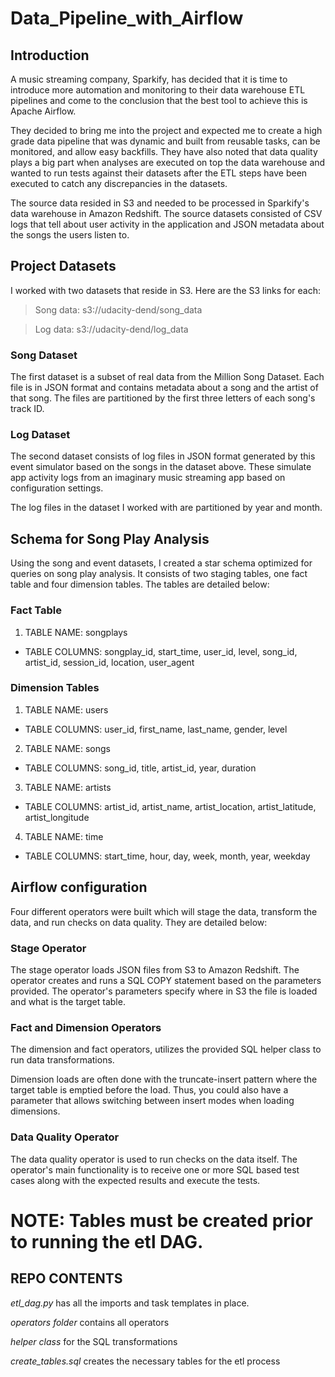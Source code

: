 # Data_Pipeline_with_Airflow
## Introduction
A music streaming company, Sparkify, has decided that it is time to introduce more automation and monitoring to their data warehouse ETL pipelines and come to the conclusion that the best tool to achieve this is Apache Airflow.

They decided to bring me into the project and expected me to create a high grade data pipeline that was dynamic and built from reusable tasks, can be monitored, and allow easy backfills. They have also noted that data quality plays a big part when analyses are executed on top the data warehouse and wanted to run tests against their datasets after the ETL steps have been executed to catch any discrepancies in the datasets.

The source data resided in S3 and needed to be processed in Sparkify's data warehouse in Amazon Redshift. The source datasets consisted of CSV logs that tell about user activity in the application and JSON metadata about the songs the users listen to.


## Project Datasets
I worked with two datasets that reside in S3. Here are the S3 links for each:

>Song data: s3://udacity-dend/song_data

>Log data: s3://udacity-dend/log_data

### Song Dataset
The first dataset is a subset of real data from the Million Song Dataset. Each file is in JSON format and contains metadata about a song and the artist of that song. The files are partitioned by the first three letters of each song's track ID.

### Log Dataset
The second dataset consists of log files in JSON format generated by this event simulator based on the songs in the dataset above. These simulate app activity logs from an imaginary music streaming app based on configuration settings.

The log files in the dataset I worked with are partitioned by year and month.

## Schema for Song Play Analysis
Using the song and event datasets, I created a star schema optimized for queries on song play analysis. It consists of two staging tables, one fact table and four dimension tables. The tables are detailed below:

### Fact Table
1. TABLE NAME: songplays
- TABLE COLUMNS: songplay_id, start_time, user_id, level, song_id, artist_id, session_id, location, user_agent


### Dimension Tables
1. TABLE NAME: users
- TABLE COLUMNS: user_id, first_name, last_name, gender, level

2. TABLE NAME: songs
- TABLE COLUMNS: song_id, title, artist_id, year, duration

3. TABLE NAME: artists  
- TABLE COLUMNS: artist_id, artist_name, artist_location, artist_latitude, artist_longitude

4. TABLE NAME: time
- TABLE COLUMNS: start_time, hour, day, week, month, year, weekday

## Airflow configuration
Four different operators were built which will stage the data, transform the data, and run checks on data quality. They are detailed below:

### Stage Operator
The stage operator loads JSON files from S3 to Amazon Redshift. The operator creates and runs a SQL COPY statement based on the parameters provided. The operator's parameters specify where in S3 the file is loaded and what is the target table.

### Fact and Dimension Operators
The dimension and fact operators, utilizes the provided SQL helper class to run data transformations.

Dimension loads are often done with the truncate-insert pattern where the target table is emptied before the load. Thus, you could also have a parameter that allows switching between insert modes when loading dimensions.

### Data Quality Operator
The data quality operator is used to run checks on the data itself. The operator's main functionality is to receive one or more SQL based test cases along with the expected results and execute the tests.

# NOTE: Tables must be created prior to running the etl DAG.

## REPO CONTENTS

*etl_dag.py* has all the imports and task templates in place.

*operators folder* contains all operators

*helper class* for the SQL transformations

*create_tables.sql* creates the necessary tables for the etl process  
